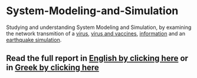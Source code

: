 # System-Modeling-and-Simulation
Studying and understanding System Modeling and Simulation, by examining the network transmition of a [virus](https://github.com/TasoulasTheofanis/System-Modeling-and-Simulation/blob/master/01_Virus_Transmission/main.c), [virus and vaccines](https://github.com/TasoulasTheofanis/System-Modeling-and-Simulation/blob/master/02_Virus_And_Vaccines_Transmission_Part2/main.c), [information](https://github.com/TasoulasTheofanis/System-Modeling-and-Simulation/blob/master/03_Infortmation_Transmission/main.c) and an [earthquake simulation](https://github.com/TasoulasTheofanis/System-Modeling-and-Simulation/blob/master/04_Earthquake/main.c).

## Read the full report in [English by clicking here](https://github.com/TasoulasTheofanis/Bayes-Classifier-Images-Day-Night/blob/master/Report_In_English.pdf) or in [Greek by clicking here](https://github.com/TasoulasTheofanis/System-Modeling-and-Simulation/blob/master/Προσομοίωση_και_Μοντελοποίηση_Συστημάτων.pdf)
